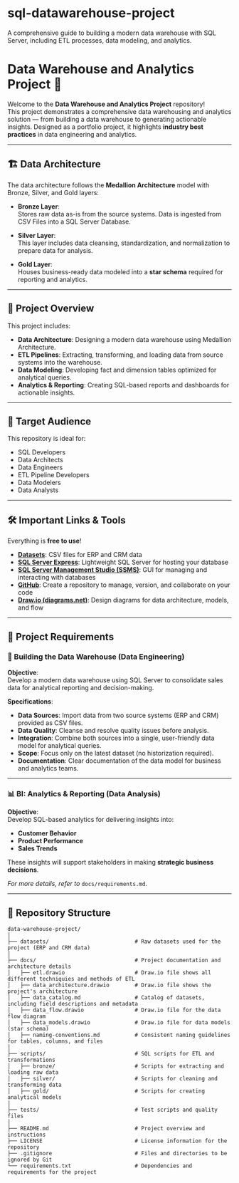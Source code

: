 # sql-datawarehouse-project
A comprehensive guide to building a modern data warehouse with SQL Server, including ETL processes, data modeling, and analytics.
# Data Warehouse and Analytics Project 🚀

Welcome to the **Data Warehouse and Analytics Project** repository!  
This project demonstrates a comprehensive data warehousing and analytics solution — from building a data warehouse to generating actionable insights. Designed as a portfolio project, it highlights **industry best practices** in data engineering and analytics.

---

## 🏗️ Data Architecture

The data architecture follows the **Medallion Architecture** model with Bronze, Silver, and Gold layers:

- **Bronze Layer**:  
  Stores raw data as-is from the source systems. Data is ingested from CSV Files into a SQL Server Database.

- **Silver Layer**:  
  This layer includes data cleansing, standardization, and normalization to prepare data for analysis.

- **Gold Layer**:  
  Houses business-ready data modeled into a **star schema** required for reporting and analytics.

---

## 📖 Project Overview

This project includes:

- **Data Architecture**: Designing a modern data warehouse using Medallion Architecture.
- **ETL Pipelines**: Extracting, transforming, and loading data from source systems into the warehouse.
- **Data Modeling**: Developing fact and dimension tables optimized for analytical queries.
- **Analytics & Reporting**: Creating SQL-based reports and dashboards for actionable insights.

---

## 🎯 Target Audience

This repository is ideal for:

- SQL Developers  
- Data Architects  
- Data Engineers  
- ETL Pipeline Developers  
- Data Modelers  
- Data Analysts  

---

## 🛠️ Important Links & Tools

Everything is **free to use**!

- **[Datasets](datasets/)**: CSV files for ERP and CRM data
- **[SQL Server Express](https://www.microsoft.com/en-us/sql-server/sql-server-downloads)**: Lightweight SQL Server for hosting your database
- **[SQL Server Management Studio (SSMS)](https://learn.microsoft.com/en-us/sql/ssms/download-sql-server-management-studio-ssms)**: GUI for managing and interacting with databases
- **[GitHub](https://github.com/)**: Create a repository to manage, version, and collaborate on your code
- **[Draw.io (diagrams.net)](https://www.diagrams.net/)**: Design diagrams for data architecture, models, and flow


---

## 🚀 Project Requirements

### 🔧 Building the Data Warehouse (Data Engineering)

**Objective**:  
Develop a modern data warehouse using SQL Server to consolidate sales data for analytical reporting and decision-making.

**Specifications**:

- **Data Sources**: Import data from two source systems (ERP and CRM) provided as CSV files.
- **Data Quality**: Cleanse and resolve quality issues before analysis.
- **Integration**: Combine both sources into a single, user-friendly data model for analytical queries.
- **Scope**: Focus only on the latest dataset (no historization required).
- **Documentation**: Clear documentation of the data model for business and analytics teams.

---

### 📊 BI: Analytics & Reporting (Data Analysis)

**Objective**:  
Develop SQL-based analytics for delivering insights into:

- **Customer Behavior**
- **Product Performance**
- **Sales Trends**

These insights will support stakeholders in making **strategic business decisions**.

_For more details, refer to_ `docs/requirements.md`.

---

## 📂 Repository Structure
```
data-warehouse-project/
│
├── datasets/                           # Raw datasets used for the project (ERP and CRM data)
│
├── docs/                               # Project documentation and architecture details
│   ├── etl.drawio                      # Draw.io file shows all different techniquies and methods of ETL
│   ├── data_architecture.drawio        # Draw.io file shows the project's architecture
│   ├── data_catalog.md                 # Catalog of datasets, including field descriptions and metadata
│   ├── data_flow.drawio                # Draw.io file for the data flow diagram
│   ├── data_models.drawio              # Draw.io file for data models (star schema)
│   ├── naming-conventions.md           # Consistent naming guidelines for tables, columns, and files
│
├── scripts/                            # SQL scripts for ETL and transformations
│   ├── bronze/                         # Scripts for extracting and loading raw data
│   ├── silver/                         # Scripts for cleaning and transforming data
│   ├── gold/                           # Scripts for creating analytical models
│
├── tests/                              # Test scripts and quality files
│
├── README.md                           # Project overview and instructions
├── LICENSE                             # License information for the repository
├── .gitignore                          # Files and directories to be ignored by Git
└── requirements.txt                    # Dependencies and requirements for the project
```
